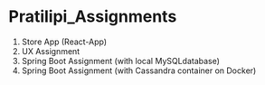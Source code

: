 # Pratilipi_Assignments

1. Store App (React-App)
2. UX Assignment
3. Spring Boot Assignment (with local MySQLdatabase)
4. Spring Boot Assignment (with Cassandra container on Docker)
